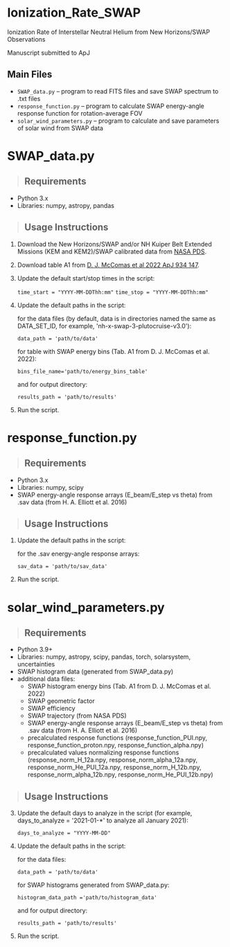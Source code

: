 # Ionization_Rate_SWAP
Ionization Rate of Interstellar Neutral Helium from New Horizons/SWAP Observations

Manuscript submitted to ApJ

## Main Files

- `SWAP_data.py` – program to read FITS files and save SWAP spectrum to .txt files
- `response_function.py` – program to calculate SWAP energy-angle response function for rotation-average FOV
- `solar_wind_parameters.py` – program to calculate and save parameters of solar wind from SWAP data

# SWAP_data.py

  > ## Requirements

   - Python 3.x
   - Libraries: numpy, astropy, pandas
   
  > ## Usage Instructions

  1. Download the New Horizons/SWAP and/or NH Kuiper Belt Extended Missions (KEM and KEM2)/SWAP calibrated data from [NASA PDS](https://pds-smallbodies.astro.umd.edu/data_sb/by_mission.shtml).
  2. Download table A1 from [D. J. McComas et al 2022 ApJ 934 147](https://iopscience.iop.org/article/10.3847/1538-4357/ac7956#apjac7956t4).
  3. Update the default start/stop times in the script:
     
     ```time_start = "YYYY-MM-DDThh:mm"```
     ```time_stop = "YYYY-MM-DDThh:mm"```

  4. Update the default paths in the script:
  
     for the data files (by default, data is in directories named the same as DATA_SET_ID, for example, 'nh-x-swap-3-plutocruise-v3.0'):

     ```data_path = 'path/to/data'```

     for table with SWAP energy bins (Tab. A1 from D. J. McComas et al. 2022):

     ```bins_file_name='path/to/energy_bins_table'```

     and for output directory:
   
     ```results_path = 'path/to/results'```

  5. Run the script.
   
# response_function.py

  > ## Requirements

   - Python 3.x
   - Libraries: numpy, scipy
   - SWAP energy-angle response arrays (E_beam/E_step vs theta) from .sav data (from H. A. Elliott et al. 2016)
  
  > ## Usage Instructions

  1. Update the default paths in the script:
  
     for the .sav energy-angle response arrays:

     ```sav_data = 'path/to/sav_data'```

  2. Run the script.

# solar_wind_parameters.py

  > ## Requirements

   - Python 3.9+
   - Libraries: numpy, astropy, scipy, pandas, torch, solarsystem, uncertainties
   - SWAP histogram data (generated from SWAP_data.py)
   - additional data files:
     - SWAP histogram energy bins (Tab. A1 from D. J. McComas et al. 2022)
     - SWAP geometric factor 
     - SWAP efficiency
     - SWAP trajectory (from NASA PDS) 
     - SWAP energy-angle response arrays (E_beam/E_step vs theta) from .sav data (from H. A. Elliott et al. 2016)
     - precalculated response functions (response_function_PUI.npy, response_function_proton.npy, response_function_alpha.npy)
     - precalculated values ​​normalizing response functions (response_norm_H_12a.npy, response_norm_alpha_12a.npy, response_norm_He_PUI_12a.npy, response_norm_H_12b.npy, response_norm_alpha_12b.npy, response_norm_He_PUI_12b.npy)

  > ## Usage Instructions

  3. Update the default days to analyze in the script (for example, days_to_analyze = '2021-01-*' to analyze all January 2021):
     
     ```days_to_analyze = "YYYY-MM-DD"```

  4. Update the default paths in the script:
  
     for the data files:

     ```data_path = 'path/to/data'```

     for SWAP histograms generated from SWAP_data.py:

     ```histogram_data_path ='path/to/histogram_data'```

     and for output directory:
   
     ```results_path = 'path/to/results'```

  5. Run the script.
